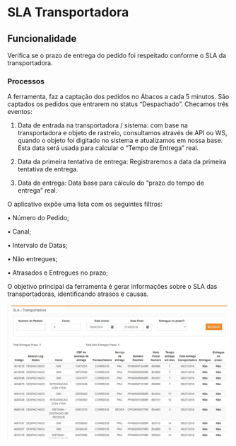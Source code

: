 # SLA Transportadora

## Funcionalidade 

Verifica se o prazo de entrega do pedido foi respeitado conforme o SLA da transportadora.

### Processos

A ferramenta, faz a captação dos pedidos no Ábacos a cada 5 minutos. São captados os pedidos que entrarem no status “Despachado”. Checamos três eventos:

 1. Data de entrada na transportadora / sistema: com base na transportadora e objeto de rastreio, consultamos através de API ou WS, quando o objeto foi digitado no sistema e atualizamos em nossa base. Esta data será usada para calcular o “Tempo de Entrega” real.

2. Data da primeira tentativa de entrega: Registraremos a data da primeira tentativa de entrega.

3. Data de entrega: Data base para cálculo do “prazo do tempo de entrega” real. 

O aplicativo expõe uma lista com os seguintes filtros: 

• Número do Pedido; 

• Canal;

 • Intervalo de Datas;

 • Não entregues; 

• Atrasados e  Entregues no prazo;

O objetivo principal da ferramenta é gerar informações sobre o SLA das transportadoras, identificando atrasos e causas.

![](../.gitbook/assets/sla-transportadora.jpeg)

